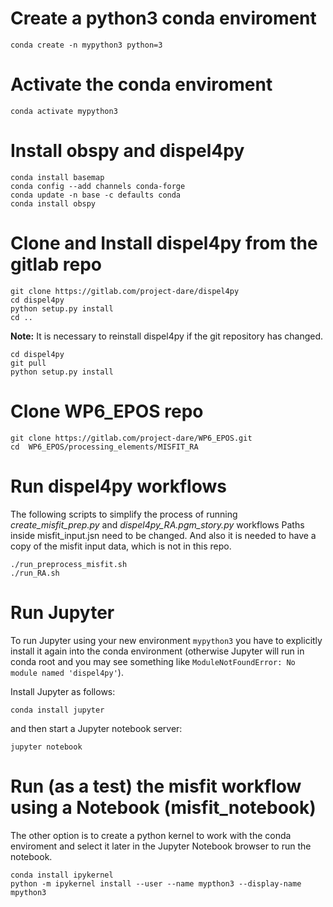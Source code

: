 # Create a python3 conda enviroment

```
conda create -n mypython3 python=3

```
# Activate the conda enviroment
```
conda activate mypython3
```

# Install obspy and dispel4py
```
conda install basemap
conda config --add channels conda-forge
conda update -n base -c defaults conda
conda install obspy
```

# Clone and Install dispel4py from the gitlab repo
```
git clone https://gitlab.com/project-dare/dispel4py
cd dispel4py
python setup.py install
cd ..
```

**Note:** It is necessary to reinstall dispel4py if the git repository has changed.

```
cd dispel4py
git pull
python setup.py install
```

# Clone WP6_EPOS repo 

```
git clone https://gitlab.com/project-dare/WP6_EPOS.git
cd  WP6_EPOS/processing_elements/MISFIT_RA
```

# Run dispel4py workflows

The following scripts to simplify the process of running *create_misfit_prep.py* and  *dispel4py_RA.pgm_story.py* workflows 
Paths inside misfit_input.jsn need to be changed. And also it is needed to have a copy  of the misfit input data, which is not in this repo.

```
./run_preprocess_misfit.sh
./run_RA.sh
```

# Run Jupyter

To run Jupyter using your new environment `mypython3` you have to explicitly install it again 
into the conda environment 
(otherwise Jupyter will run in conda root and you may see something like `ModuleNotFoundError: No module named 'dispel4py'`).

Install Jupyter as follows:
```
conda install jupyter
```
and then start a Jupyter notebook server:
```
jupyter notebook
```

# Run (as a test) the misfit workflow using a Notebook (misfit_notebook)

The other option is to create a python kernel to work with the conda enviroment 
and select it later in the Jupyter Notebook browser to run the notebook.

```
conda install ipykernel
python -m ipykernel install --user --name mypthon3 --display-name mpython3
```
